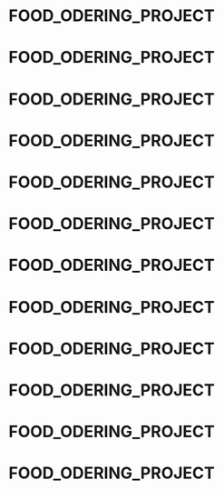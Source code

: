 # FOOD_ODERING_PROJECT
# FOOD_ODERING_PROJECT
# FOOD_ODERING_PROJECT
# FOOD_ODERING_PROJECT
# FOOD_ODERING_PROJECT
# FOOD_ODERING_PROJECT
# FOOD_ODERING_PROJECT
# FOOD_ODERING_PROJECT
# FOOD_ODERING_PROJECT
# FOOD_ODERING_PROJECT
# FOOD_ODERING_PROJECT
# FOOD_ODERING_PROJECT

